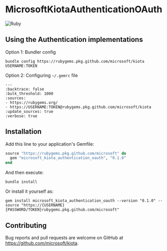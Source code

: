 # MicrosoftKiotaAuthenticationOAuth

![Ruby](https://github.com/microsoft/kiota/actions/workflows/authentication-ruby-oauth.yml/badge.svg)

## Using the Authentication implementations

Option 1: Bundler config

```shell
bundle config https://rubygems.pkg.github.com/microsoft/kiota USERNAME:TOKEN
```

Option 2: Configuring `~/.gemrc` file

```
---
:backtrace: false
:bulk_threshold: 1000
:sources:
- https://rubygems.org/
- https://USERNAME:TOKEN@rubygems.pkg.github.com/microsoft/kiota
:update_sources: true
:verbose: true  
```

## Installation

Add this line to your application's Gemfile:

```ruby
source "https://rubygems.pkg.github.com/microsoft" do
  gem "microsoft_kiota_authentication_oauth", "0.1.0"
end
```

And then execute:

```shell
bundle install
```

Or install it yourself as:

```shell
gem install microsoft_kiota_authentication_oauth --version "0.1.0" --source "https://{USERNAME}{PASSWORD/TOKEN}rubygems.pkg.github.com/microsoft"
```

## Contributing

Bug reports and pull requests are welcome on GitHub at https://github.com/microsoft/kiota.
